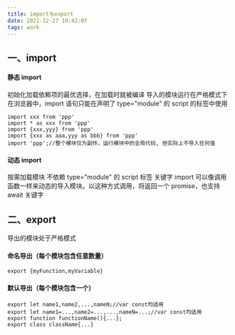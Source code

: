 ```yaml
---
title: import与export
date: 2021-12-27 10:42:07
tags: work
---
```


## 一、import

#### 静态 import

初始化加载依赖项的最优选择，在加载时就被编译
导入的模块运行在严格模式下
在浏览器中，import 语句只能在声明了 type="module" 的 script 的标签中使用

```
import xxx from 'ppp'
import * as xxx from 'ppp'
import {xxx,yyy} from 'ppp'
import {xxx as aaa,yyy as bbb} from 'ppp'
import 'ppp';//整个模块仅为副作，运行模块中的全局代码, 但实际上不导入任何值
```

#### 动态 import

按需加载模块
不依赖 type="module" 的 script 标签
关键字 import 可以像调用函数一样来动态的导入模块。以这种方式调用，将返回一个 promise，也支持 await 关键字

## 二、export

导出的模块处于严格模式

#### 命名导出（每个模块包含任意数量）

```
export {myFunction,myVariable}
```

#### 默认导出（每个模块包含一个）

```
export let name1,name2,...,nameN;//var const均适用
export let name1=...,name2=...,...,nameN=...;//var const均适用
export function functionName(){...};
export class className{...}
```
